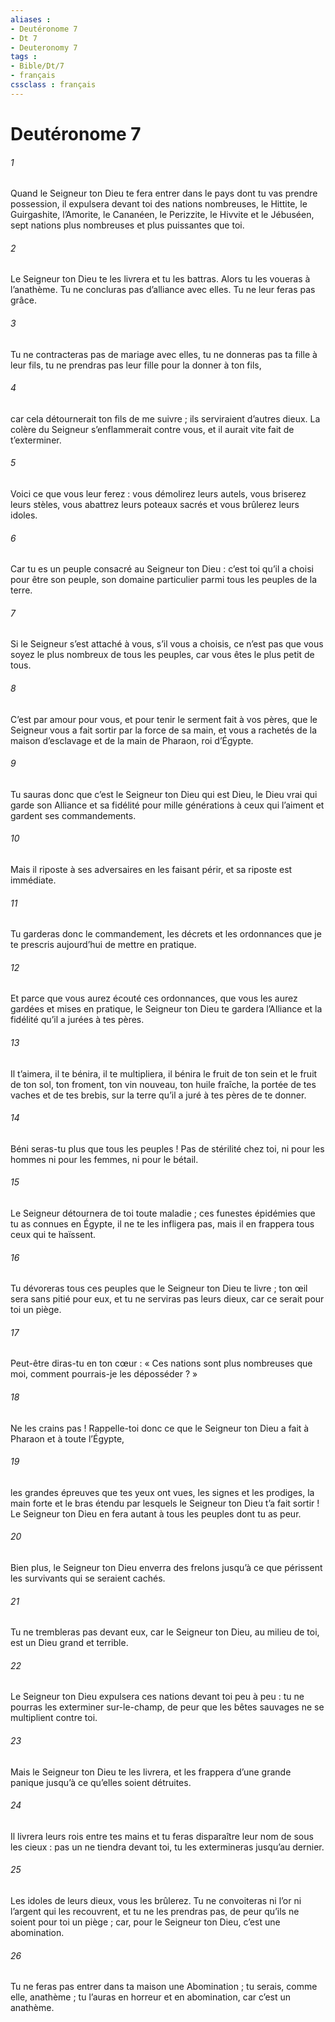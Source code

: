 ```yaml
---
aliases : 
- Deutéronome 7
- Dt 7
- Deuteronomy 7
tags : 
- Bible/Dt/7
- français
cssclass : français
---
```


# Deutéronome 7

###### 1
Quand le Seigneur ton Dieu te fera entrer dans le pays dont tu vas prendre possession, il expulsera devant toi des nations nombreuses, le Hittite, le Guirgashite, l’Amorite, le Cananéen, le Perizzite, le Hivvite et le Jébuséen, sept nations plus nombreuses et plus puissantes que toi.
###### 2
Le Seigneur ton Dieu te les livrera et tu les battras. Alors tu les voueras à l’anathème. Tu ne concluras pas d’alliance avec elles. Tu ne leur feras pas grâce.
###### 3
Tu ne contracteras pas de mariage avec elles, tu ne donneras pas ta fille à leur fils, tu ne prendras pas leur fille pour la donner à ton fils,
###### 4
car cela détournerait ton fils de me suivre ; ils serviraient d’autres dieux. La colère du Seigneur s’enflammerait contre vous, et il aurait vite fait de t’exterminer.
###### 5
Voici ce que vous leur ferez : vous démolirez leurs autels, vous briserez leurs stèles, vous abattrez leurs poteaux sacrés et vous brûlerez leurs idoles.
###### 6
Car tu es un peuple consacré au Seigneur ton Dieu : c’est toi qu’il a choisi pour être son peuple, son domaine particulier parmi tous les peuples de la terre.
###### 7
Si le Seigneur s’est attaché à vous, s’il vous a choisis, ce n’est pas que vous soyez le plus nombreux de tous les peuples, car vous êtes le plus petit de tous.
###### 8
C’est par amour pour vous, et pour tenir le serment fait à vos pères, que le Seigneur vous a fait sortir par la force de sa main, et vous a rachetés de la maison d’esclavage et de la main de Pharaon, roi d’Égypte.
###### 9
Tu sauras donc que c’est le Seigneur ton Dieu qui est Dieu, le Dieu vrai qui garde son Alliance et sa fidélité pour mille générations à ceux qui l’aiment et gardent ses commandements.
###### 10
Mais il riposte à ses adversaires en les faisant périr, et sa riposte est immédiate.
###### 11
Tu garderas donc le commandement, les décrets et les ordonnances que je te prescris aujourd’hui de mettre en pratique.
###### 12
Et parce que vous aurez écouté ces ordonnances, que vous les aurez gardées et mises en pratique, le Seigneur ton Dieu te gardera l’Alliance et la fidélité qu’il a jurées à tes pères.
###### 13
Il t’aimera, il te bénira, il te multipliera, il bénira le fruit de ton sein et le fruit de ton sol, ton froment, ton vin nouveau, ton huile fraîche, la portée de tes vaches et de tes brebis, sur la terre qu’il a juré à tes pères de te donner.
###### 14
Béni seras-tu plus que tous les peuples ! Pas de stérilité chez toi, ni pour les hommes ni pour les femmes, ni pour le bétail.
###### 15
Le Seigneur détournera de toi toute maladie ; ces funestes épidémies que tu as connues en Égypte, il ne te les infligera pas, mais il en frappera tous ceux qui te haïssent.
###### 16
Tu dévoreras tous ces peuples que le Seigneur ton Dieu te livre ; ton œil sera sans pitié pour eux, et tu ne serviras pas leurs dieux, car ce serait pour toi un piège.
###### 17
Peut-être diras-tu en ton cœur : « Ces nations sont plus nombreuses que moi, comment pourrais-je les déposséder ? »
###### 18
Ne les crains pas ! Rappelle-toi donc ce que le Seigneur ton Dieu a fait à Pharaon et à toute l’Égypte,
###### 19
les grandes épreuves que tes yeux ont vues, les signes et les prodiges, la main forte et le bras étendu par lesquels le Seigneur ton Dieu t’a fait sortir ! Le Seigneur ton Dieu en fera autant à tous les peuples dont tu as peur.
###### 20
Bien plus, le Seigneur ton Dieu enverra des frelons jusqu’à ce que périssent les survivants qui se seraient cachés.
###### 21
Tu ne trembleras pas devant eux, car le Seigneur ton Dieu, au milieu de toi, est un Dieu grand et terrible.
###### 22
Le Seigneur ton Dieu expulsera ces nations devant toi peu à peu : tu ne pourras les exterminer sur-le-champ, de peur que les bêtes sauvages ne se multiplient contre toi.
###### 23
Mais le Seigneur ton Dieu te les livrera, et les frappera d’une grande panique jusqu’à ce qu’elles soient détruites.
###### 24
Il livrera leurs rois entre tes mains et tu feras disparaître leur nom de sous les cieux : pas un ne tiendra devant toi, tu les extermineras jusqu’au dernier.
###### 25
Les idoles de leurs dieux, vous les brûlerez. Tu ne convoiteras ni l’or ni l’argent qui les recouvrent, et tu ne les prendras pas, de peur qu’ils ne soient pour toi un piège ; car, pour le Seigneur ton Dieu, c’est une abomination.
###### 26
Tu ne feras pas entrer dans ta maison une Abomination ; tu serais, comme elle, anathème ; tu l’auras en horreur et en abomination, car c’est un anathème.
